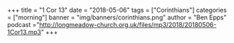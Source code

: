 +++
title = "1 Cor 13"
date = "2018-05-06"
tags = ["Corinthians"]
categories = ["morning"]
banner = "img/banners/corinthians.png"
author = "Ben Epps"
podcast ="http://longmeadow-church.org.uk/files/mp3/2018/20180506-1Cor13.mp3"
+++
